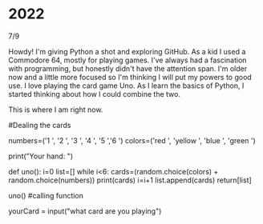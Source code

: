 # 2022

7/9

Howdy! I'm giving Python a shot and exploring GitHub. As a kid I used a Commodore 64, mostly for playing games. I've always had a fascination with programming, but honestly didn't have the attention span. I'm older now and a little more focused so I'm thinking I will put my powers to good use.
I love playing the card game Uno. As I learn the basics of Python, I started thinking about how I could combine the two. 

This is where I am right now.


#Dealing the cards

numbers=('1 ', '2 ', '3 ', '4 ', '5 ','6 ')
colors=('red ', 'yellow ', 'blue ', 'green ')

print("Your hand: ")

def uno():
    i=0
    list=[]
    while i<6:
        cards=(random.choice(colors) + random.choice(numbers))
        print(cards)
        i=i+1
        list.append(cards)
    return[list]
    
uno() #calling function

yourCard = input("what card are you playing")

